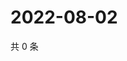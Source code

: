 # 2022-08-02

共 0 条

<!-- BEGIN WEIBO -->
<!-- 最后更新时间 Tue Aug 02 2022 06:17:14 GMT+0800 (China Standard Time) -->

<!-- END WEIBO -->
